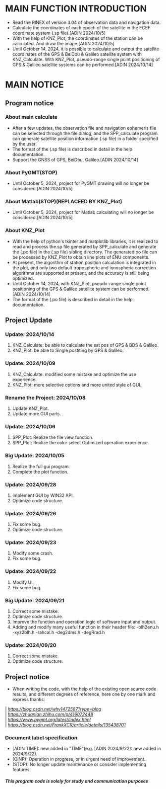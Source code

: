 # **MAIN FUNCTION INTRODUCTION**

* Read the RINEX of version 3.04 of observation data and navigation data.
* Calculate the coordinates of each epoch of the satellite in the ECEF coordinate system (.sp file).[ADIN 2024/10/5]
* With the help of KNZ_Plot, the coordinates of the station can be calculated. And draw the image.[ADIN 2024/10/5]
* Until October 14, 2024, it is possible to calculate and output the satellite coordinates of the GPS & BeiDou & Galileo satellite system with KNZ_Calculate. With KNZ_Plot, pseudo-range single point positioning of GPS & Galileo satellite systems can be performed.[ADIN 2024/10/14]  

# MAIN NOTICE

## Program notice
  ### About main calculate
  * After a few updates, the observation file and navigation ephemeris file can be selected through the file dialog, and the SPP_calculate program can generate satellite position information (.sp file) in a folder specified by the user.
  * The format of the (.sp file) is described in detail in the help documentation.
  * Support the GNSS of GPS, BeiDou, Galileo.[ADIN 2024/10/14]
  ### About PyGMT(STOP)
  * Until October 5, 2024, project for PyGMT drawing will no longer be considered.[ADIN 2024/10/5]    
  ### About Matlab(STOP)(REPLACEED BY KNZ_Plot)
  * Until October 5, 2024, project for Matlab calculating will no longer be considered.[ADIN 2024/10/5] 
  ### About KNZ_Plot
  * With the help of python's tkinter and matplotlib libraries, it is realized to read and process the.sp file generated by SPP_calculate and generate the (.po file) in the (.sp file) sibling directory. The generated.po file can be processed by KNZ_Plot to obtain line plots of ENU components.
  * At present, the algorithm of station position calculation is integrated in the plot, and only two default tropospheric and ionospheric correction algorithms are supported at present, and the accuracy is still being optimized.
  * Until October 14, 2024, with KNZ_Plot, pseudo-range single point positioning of the GPS & Galileo satellite system can be performed.[ADIN 2024/10/14]
  * The format of the (.po file) is described in detail in the help documentation.
## Project Update

### Update: 2024/10/14
1. KNZ_Calculate: be able to calculate the sat pos of GPS & BDS & Galileo.
2. KNZ_Plot: be able to Single postiting by GPS & Galileo.

### Update: 2024/10/09
1. KNZ_Calculate: modified some mistake and optimize the use experience.
2. KNZ_Plot: more selective options and more united style of GUI.

### Rename the Project: 2024/10/08
1. Update KNZ_Plot.
2. Update more GUI parts.

### Update: 2024/10/06
1. SPP_Plot: Realize the file view function.
2. SPP_Plot: Realize the color select Optimized operation experience.

### Big Update: 2024/10/05
1. Realize the full gui program.
2. Complete the plot function.

### Update: 2024/09/28
1. Implement GUI by WIN32 API.
2. Optimize code structure.

### Update: 2024/09/26
1. Fix some bug.
2. Optimize code structure.

### Update: 2024/09/23
1. Modify some crash.
2. Fix some bug.

### Update: 2024/09/22
1. Modify UI.
2. Fix some bug.

### Big Update: 2024/09/21
1. Correct some mistake.
2. Optimize code structure.
3. Improve the function and operation logic of software input and output.
4. Adding and modify many useful function in their header file:
-blh2enu.h
-xyz2blh.h
-rahcal.h
-deg2dms.h
-degRrad.h

### Update: 2024/09/20
1. Correct some mistake.
2. Optimize code structure.


## Project notice
* When writing the code, with the help of the existing open source code results, and different degrees of reference, here one by one mark and express thanks:  

| *https://blog.csdn.net/why1472587?type=blog*   
| *https://zhuanlan.zhihu.com/p/416072448*                   
| *https://www.pygmt.org/latest/index.html*                  
| *https://blog.csdn.net/FrankXCR/article/details/135438701*

###  Document label specification
* [ADIN TIME]: new added in "TIME"(e.g. [ADIN 2024/9/22]: new added in 2024/9/22).
* (OINP): Operation in progress, or in urgent need of improvement.
* (STOP): No longer update maintenance or consider implementing features.
  
#### *This program code is solely for study and communication purposes* ####
